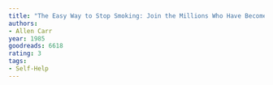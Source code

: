 ```yaml
---
title: "The Easy Way to Stop Smoking: Join the Millions Who Have Become Non-Smokers Using Allen Carr's Easyway Method"
authors:
- Allen Carr
year: 1985
goodreads: 6618
rating: 3
tags:
- Self-Help
---
```

